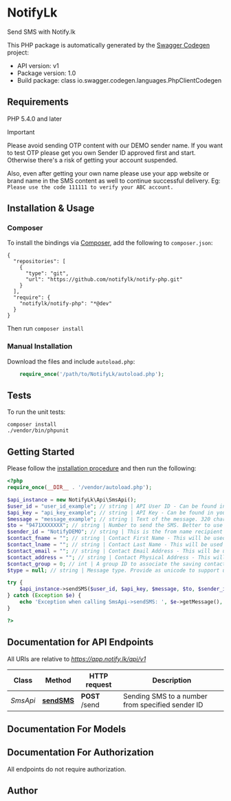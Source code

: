 # NotifyLk
Send SMS with Notify.lk

This PHP package is automatically generated by the [Swagger Codegen](https://github.com/swagger-api/swagger-codegen) project:

- API version: v1
- Package version: 1.0
- Build package: class io.swagger.codegen.languages.PhpClientCodegen

## Requirements

PHP 5.4.0 and later

> [!IMPORTANT]  
> Please avoid sending OTP content with our DEMO sender name. If you want to test OTP please get you own Sender ID approved first and start. Otherwise there's a risk of getting your account suspended.
>
> Also, even after getting your own name please use your app website or brand name in the SMS content as well to continue successful delivery.
> Eg: `Please use the code 111111 to verify your ABC account.`

## Installation & Usage
### Composer

To install the bindings via [Composer](http://getcomposer.org/), add the following to `composer.json`:

```
{
  "repositories": [
    {
      "type": "git",
      "url": "https://github.com/notifylk/notify-php.git"
    }
  ],
  "require": {
    "notifylk/notify-php": "*@dev"
  }
}
```

Then run `composer install`

### Manual Installation

Download the files and include `autoload.php`:

```php
    require_once('/path/to/NotifyLk/autoload.php');
```

## Tests

To run the unit tests:

```
composer install
./vendor/bin/phpunit
```

## Getting Started

Please follow the [installation procedure](#installation--usage) and then run the following:

```php
<?php
require_once(__DIR__ . '/vendor/autoload.php');

$api_instance = new NotifyLk\Api\SmsApi();
$user_id = "user_id_example"; // string | API User ID - Can be found in your settings page.
$api_key = "api_key_example"; // string | API Key - Can be found in your settings page.
$message = "message_example"; // string | Text of the message. 320 chars max.
$to = "9471XXXXXXX"; // string | Number to send the SMS. Better to use 9471XXXXXXX format.
$sender_id = "NotifyDEMO"; // string | This is the from name recipient will see as the sender of the SMS. Use \\\"NotifyDemo\\\" if you have not ordered your own sender ID yet.
$contact_fname = ""; // string | Contact First Name - This will be used while saving the phone number in your Notify contacts (optional).
$contact_lname = ""; // string | Contact Last Name - This will be used while saving the phone number in your Notify contacts (optional).
$contact_email = ""; // string | Contact Email Address - This will be used while saving the phone number in your Notify contacts (optional).
$contact_address = ""; // string | Contact Physical Address - This will be used while saving the phone number in your Notify contacts (optional).
$contact_group = 0; // int | A group ID to associate the saving contact with (optional).
$type = null; // string | Message type. Provide as unicode to support unicode (optional).

try {
    $api_instance->sendSMS($user_id, $api_key, $message, $to, $sender_id, $contact_fname, $contact_lname, $contact_email, $contact_address, $contact_group, $type);
} catch (Exception $e) {
    echo 'Exception when calling SmsApi->sendSMS: ', $e->getMessage(), PHP_EOL;
}

?>
```

## Documentation for API Endpoints

All URIs are relative to *https://app.notify.lk/api/v1*

Class | Method | HTTP request | Description
------------ | ------------- | ------------- | -------------
*SmsApi* | [**sendSMS**](docs/Api/SmsApi.md#sendsms) | **POST** /send | Sending SMS to a number from specified sender ID


## Documentation For Models



## Documentation For Authorization

 All endpoints do not require authorization.


## Author




